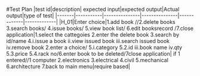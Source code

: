 #Test Plan
|test id|description| expected input|expected output|Actual output|type of test|
|-------|-----------|---------------|---------------|-------------|-------------|
|H_01|Enter choice|1.add book //2.delete books 3.search books/ 4.issue books/ 5.view book list/ 6.edit booksrecord /7.close application|1.select the cattegoies 2.enter the delete book 3.search by id/name 4.i.issue a book ii.view issued book iii.search issued book iv.remove book 2.enter a choice/ 5.i.category 5.2.id iii.book name iv.qty 5.3.price 5.4.rack no/6.enter book to be deleted/7close application| if 1 entered//1 computer 2.electronics 3.electrical 4.civil 5.mechanical 6.architecture 7.back to main menu|require based|

